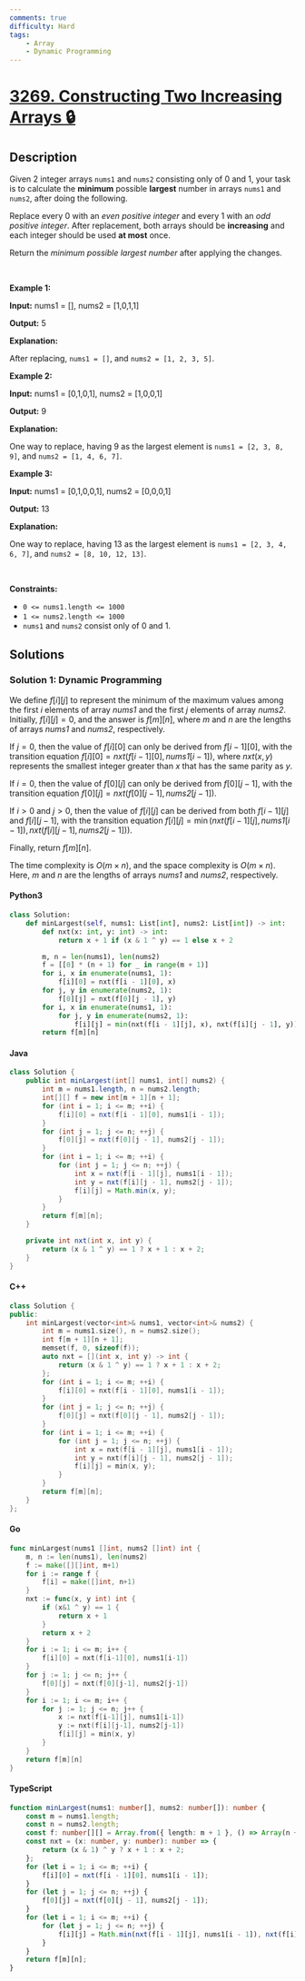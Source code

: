 ```yaml
---
comments: true
difficulty: Hard
tags:
    - Array
    - Dynamic Programming
---
```


<!-- problem:start -->

# [3269. Constructing Two Increasing Arrays 🔒](https://leetcode.com/problems/constructing-two-increasing-arrays)

## Description

<!-- description:start -->

<p>Given 2 integer arrays <code>nums1</code> and <code>nums2</code> consisting only of 0 and 1, your task is to calculate the <strong>minimum</strong> possible <strong>largest</strong> number in arrays <code>nums1</code> and <code>nums2</code>, after doing the following.</p>

<p>Replace every 0 with an <em>even positive integer</em> and every 1 with an <em>odd positive integer</em>. After replacement, both arrays should be <strong>increasing</strong> and each integer should be used <strong>at most</strong> once.</p>

<p>Return the <em>minimum possible largest number</em> after applying the changes.</p>

<p>&nbsp;</p>
<p><strong class="example">Example 1:</strong></p>

<div class="example-block">
<p><strong>Input:</strong> <span class="example-io">nums1 = [], nums2 = [1,0,1,1]</span></p>

<p><strong>Output:</strong> <span class="example-io">5</span></p>

<p><strong>Explanation:</strong></p>

<p>After replacing, <code>nums1 = []</code>, and <code>nums2 = [1, 2, 3, 5]</code>.</p>
</div>

<p><strong class="example">Example 2:</strong></p>

<div class="example-block">
<p><strong>Input:</strong> <span class="example-io">nums1 = [0,1,0,1], nums2 = [1,0,0,1]</span></p>

<p><strong>Output:</strong> <span class="example-io">9</span></p>

<p><strong>Explanation:</strong></p>

<p>One way to replace, having 9 as the largest element is <code>nums1 = [2, 3, 8, 9]</code>, and <code>nums2 = [1, 4, 6, 7]</code>.</p>
</div>

<p><strong class="example">Example 3:</strong></p>

<div class="example-block">
<p><strong>Input:</strong> <span class="example-io">nums1 = [0,1,0,0,1], nums2 = [0,0,0,1]</span></p>

<p><strong>Output:</strong> <span class="example-io">13</span></p>

<p><strong>Explanation:</strong></p>

<p>One way to replace, having 13 as the largest element is <code>nums1 = [2, 3, 4, 6, 7]</code>, and <code>nums2 = [8, 10, 12, 13]</code>.</p>
</div>

<p>&nbsp;</p>
<p><strong>Constraints:</strong></p>

<ul>
	<li><code>0 &lt;= nums1.length &lt;= 1000</code></li>
	<li><code>1 &lt;= nums2.length &lt;= 1000</code></li>
	<li><code>nums1</code> and <code>nums2</code> consist only of 0 and 1.</li>
</ul>

<!-- description:end -->

## Solutions

<!-- solution:start -->

### Solution 1: Dynamic Programming

We define $f[i][j]$ to represent the minimum of the maximum values among the first $i$ elements of array $\textit{nums1}$ and the first $j$ elements of array $\textit{nums2}$. Initially, $f[i][j] = 0$, and the answer is $f[m][n]$, where $m$ and $n$ are the lengths of arrays $\textit{nums1}$ and $\textit{nums2}$, respectively.

If $j = 0$, then the value of $f[i][0]$ can only be derived from $f[i - 1][0]$, with the transition equation $f[i][0] = \textit{nxt}(f[i - 1][0], \textit{nums1}[i - 1])$, where $\textit{nxt}(x, y)$ represents the smallest integer greater than $x$ that has the same parity as $y$.

If $i = 0$, then the value of $f[0][j]$ can only be derived from $f[0][j - 1]$, with the transition equation $f[0][j] = \textit{nxt}(f[0][j - 1], \textit{nums2}[j - 1])$.

If $i > 0$ and $j > 0$, then the value of $f[i][j]$ can be derived from both $f[i - 1][j]$ and $f[i][j - 1]$, with the transition equation $f[i][j] = \min(\textit{nxt}(f[i - 1][j], \textit{nums1}[i - 1]), \textit{nxt}(f[i][j - 1], \textit{nums2}[j - 1]))$.

Finally, return $f[m][n]$.

The time complexity is $O(m \times n)$, and the space complexity is $O(m \times n)$. Here, $m$ and $n$ are the lengths of arrays $\textit{nums1}$ and $\textit{nums2}$, respectively.

<!-- tabs:start -->

#### Python3

```python
class Solution:
    def minLargest(self, nums1: List[int], nums2: List[int]) -> int:
        def nxt(x: int, y: int) -> int:
            return x + 1 if (x & 1 ^ y) == 1 else x + 2

        m, n = len(nums1), len(nums2)
        f = [[0] * (n + 1) for _ in range(m + 1)]
        for i, x in enumerate(nums1, 1):
            f[i][0] = nxt(f[i - 1][0], x)
        for j, y in enumerate(nums2, 1):
            f[0][j] = nxt(f[0][j - 1], y)
        for i, x in enumerate(nums1, 1):
            for j, y in enumerate(nums2, 1):
                f[i][j] = min(nxt(f[i - 1][j], x), nxt(f[i][j - 1], y))
        return f[m][n]
```

#### Java

```java
class Solution {
    public int minLargest(int[] nums1, int[] nums2) {
        int m = nums1.length, n = nums2.length;
        int[][] f = new int[m + 1][n + 1];
        for (int i = 1; i <= m; ++i) {
            f[i][0] = nxt(f[i - 1][0], nums1[i - 1]);
        }
        for (int j = 1; j <= n; ++j) {
            f[0][j] = nxt(f[0][j - 1], nums2[j - 1]);
        }
        for (int i = 1; i <= m; ++i) {
            for (int j = 1; j <= n; ++j) {
                int x = nxt(f[i - 1][j], nums1[i - 1]);
                int y = nxt(f[i][j - 1], nums2[j - 1]);
                f[i][j] = Math.min(x, y);
            }
        }
        return f[m][n];
    }

    private int nxt(int x, int y) {
        return (x & 1 ^ y) == 1 ? x + 1 : x + 2;
    }
}
```

#### C++

```cpp
class Solution {
public:
    int minLargest(vector<int>& nums1, vector<int>& nums2) {
        int m = nums1.size(), n = nums2.size();
        int f[m + 1][n + 1];
        memset(f, 0, sizeof(f));
        auto nxt = [](int x, int y) -> int {
            return (x & 1 ^ y) == 1 ? x + 1 : x + 2;
        };
        for (int i = 1; i <= m; ++i) {
            f[i][0] = nxt(f[i - 1][0], nums1[i - 1]);
        }
        for (int j = 1; j <= n; ++j) {
            f[0][j] = nxt(f[0][j - 1], nums2[j - 1]);
        }
        for (int i = 1; i <= m; ++i) {
            for (int j = 1; j <= n; ++j) {
                int x = nxt(f[i - 1][j], nums1[i - 1]);
                int y = nxt(f[i][j - 1], nums2[j - 1]);
                f[i][j] = min(x, y);
            }
        }
        return f[m][n];
    }
};
```

#### Go

```go
func minLargest(nums1 []int, nums2 []int) int {
	m, n := len(nums1), len(nums2)
	f := make([][]int, m+1)
	for i := range f {
		f[i] = make([]int, n+1)
	}
	nxt := func(x, y int) int {
		if (x&1 ^ y) == 1 {
			return x + 1
		}
		return x + 2
	}
	for i := 1; i <= m; i++ {
		f[i][0] = nxt(f[i-1][0], nums1[i-1])
	}
	for j := 1; j <= n; j++ {
		f[0][j] = nxt(f[0][j-1], nums2[j-1])
	}
	for i := 1; i <= m; i++ {
		for j := 1; j <= n; j++ {
			x := nxt(f[i-1][j], nums1[i-1])
			y := nxt(f[i][j-1], nums2[j-1])
			f[i][j] = min(x, y)
		}
	}
	return f[m][n]
}
```

#### TypeScript

```ts
function minLargest(nums1: number[], nums2: number[]): number {
    const m = nums1.length;
    const n = nums2.length;
    const f: number[][] = Array.from({ length: m + 1 }, () => Array(n + 1).fill(0));
    const nxt = (x: number, y: number): number => {
        return (x & 1) ^ y ? x + 1 : x + 2;
    };
    for (let i = 1; i <= m; ++i) {
        f[i][0] = nxt(f[i - 1][0], nums1[i - 1]);
    }
    for (let j = 1; j <= n; ++j) {
        f[0][j] = nxt(f[0][j - 1], nums2[j - 1]);
    }
    for (let i = 1; i <= m; ++i) {
        for (let j = 1; j <= n; ++j) {
            f[i][j] = Math.min(nxt(f[i - 1][j], nums1[i - 1]), nxt(f[i][j - 1], nums2[j - 1]));
        }
    }
    return f[m][n];
}
```

<!-- tabs:end -->

<!-- solution:end -->

<!-- problem:end -->
